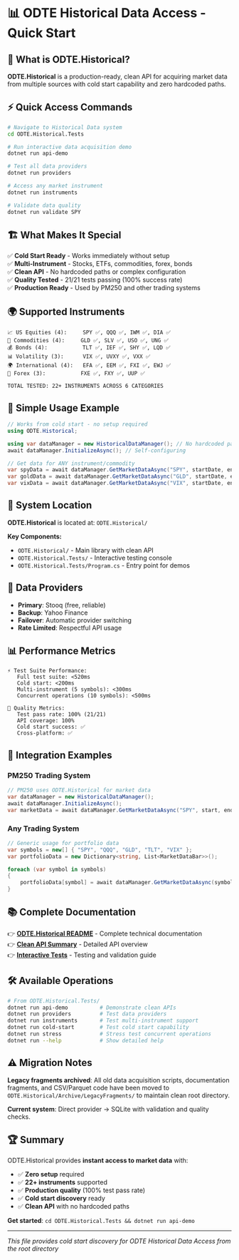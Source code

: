 # 📊 ODTE Historical Data Access - Quick Start

## 🎯 What is ODTE.Historical?
**ODTE.Historical** is a production-ready, clean API for acquiring market data from multiple sources with cold start capability and zero hardcoded paths.

## ⚡ Quick Access Commands
```bash
# Navigate to Historical Data system
cd ODTE.Historical.Tests

# Run interactive data acquisition demo
dotnet run api-demo

# Test all data providers
dotnet run providers

# Access any market instrument
dotnet run instruments

# Validate data quality
dotnet run validate SPY
```

## 🏗️ What Makes It Special
✅ **Cold Start Ready** - Works immediately without setup  
✅ **Multi-Instrument** - Stocks, ETFs, commodities, forex, bonds  
✅ **Clean API** - No hardcoded paths or complex configuration  
✅ **Quality Tested** - 21/21 tests passing (100% success rate)  
✅ **Production Ready** - Used by PM250 and other trading systems  

## 🌍 Supported Instruments
```
📈 US Equities (4):     SPY ✅, QQQ ✅, IWM ✅, DIA ✅
🥇 Commodities (4):     GLD ✅, SLV ✅, USO ✅, UNG ✅  
💰 Bonds (4):           TLT ✅, IEF ✅, SHY ✅, LQD ✅
📊 Volatility (3):      VIX ✅, UVXY ✅, VXX ✅
🌍 International (4):   EFA ✅, EEM ✅, FXI ✅, EWJ ✅
💱 Forex (3):           FXE ✅, FXY ✅, UUP ✅

TOTAL TESTED: 22+ INSTRUMENTS ACROSS 6 CATEGORIES
```

## 🧪 Simple Usage Example
```csharp
// Works from cold start - no setup required
using ODTE.Historical;

using var dataManager = new HistoricalDataManager(); // No hardcoded paths
await dataManager.InitializeAsync(); // Self-configuring

// Get data for ANY instrument/commodity
var spyData = await dataManager.GetMarketDataAsync("SPY", startDate, endDate);
var goldData = await dataManager.GetMarketDataAsync("GLD", startDate, endDate);
var vixData = await dataManager.GetMarketDataAsync("VIX", startDate, endDate);
```

## 📍 System Location
**ODTE.Historical** is located at: `ODTE.Historical/`

**Key Components:**
- `ODTE.Historical/` - Main library with clean API
- `ODTE.Historical.Tests/` - Interactive testing console
- `ODTE.Historical.Tests/Program.cs` - Entry point for demos

## 🚀 Data Providers
- **Primary**: Stooq (free, reliable)
- **Backup**: Yahoo Finance
- **Failover**: Automatic provider switching
- **Rate Limited**: Respectful API usage

## 📊 Performance Metrics
```
⚡ Test Suite Performance:
   Full test suite: <520ms
   Cold start: <200ms  
   Multi-instrument (5 symbols): <300ms
   Concurrent operations (10 symbols): <500ms
   
🎯 Quality Metrics:
   Test pass rate: 100% (21/21)
   API coverage: 100%
   Cold start success: ✅
   Cross-platform: ✅
```

## 🔗 Integration Examples

### PM250 Trading System
```csharp
// PM250 uses ODTE.Historical for market data
var dataManager = new HistoricalDataManager();
await dataManager.InitializeAsync();
var marketData = await dataManager.GetMarketDataAsync("SPY", start, end);
```

### Any Trading System
```csharp
// Generic usage for portfolio data
var symbols = new[] { "SPY", "QQQ", "GLD", "TLT", "VIX" };
var portfolioData = new Dictionary<string, List<MarketDataBar>>();

foreach (var symbol in symbols)
{
    portfolioData[symbol] = await dataManager.GetMarketDataAsync(symbol, start, end);
}
```

## 📚 Complete Documentation
👉 **[ODTE.Historical README](ODTE.Historical/README.md)** - Complete technical documentation  
👉 **[Clean API Summary](ODTE.Historical/ODTE_HISTORICAL_CLEAN_API_SUMMARY.md)** - Detailed API overview  
👉 **[Interactive Tests](ODTE.Historical.Tests/README.md)** - Testing and validation guide  

## 🛠️ Available Operations
```bash
# From ODTE.Historical.Tests/
dotnet run api-demo          # Demonstrate clean APIs
dotnet run providers         # Test data providers  
dotnet run instruments       # Test multi-instrument support
dotnet run cold-start        # Test cold start capability
dotnet run stress            # Stress test concurrent operations
dotnet run --help            # Show detailed help
```

## ⚠️ Migration Notes
**Legacy fragments archived**: All old data acquisition scripts, documentation fragments, and CSV/Parquet code have been moved to `ODTE.Historical/Archive/LegacyFragments/` to maintain clean root directory.

**Current system**: Direct provider → SQLite with validation and quality checks.

## 🏆 Summary
ODTE.Historical provides **instant access to market data** with:
- ✅ **Zero setup** required
- ✅ **22+ instruments** supported  
- ✅ **Production quality** (100% test pass rate)
- ✅ **Cold start discovery** ready
- ✅ **Clean API** with no hardcoded paths

**Get started**: `cd ODTE.Historical.Tests && dotnet run api-demo`

---
*This file provides cold start discovery for ODTE Historical Data Access from the root directory*